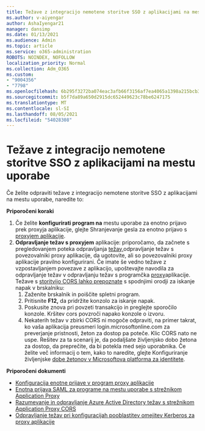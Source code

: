 ```yaml
---
title: Težave z integracijo nemotene storitve SSO z aplikacijami na mestu uporabe
ms.author: v-aiyengar
author: AshaIyengar21
manager: dansimp
ms.date: 01/13/2021
ms.audience: Admin
ms.topic: article
ms.service: o365-administration
ROBOTS: NOINDEX, NOFOLLOW
localization_priority: Normal
ms.collection: Adm_O365
ms.custom:
- "9004356"
- "7798"
ms.openlocfilehash: 6b295f3272ba074eac3afb66f3156af7ea4065a1398a215bcb3cde5da74b198a
ms.sourcegitcommit: b5f7da89a650d2915dc652449623c78be6247175
ms.translationtype: MT
ms.contentlocale: sl-SI
ms.lasthandoff: 08/05/2021
ms.locfileid: "54028308"
---
```

# <a name="issues-with-integrating-seamless-sso-with-my-on-premises-apps"></a>Težave z integracijo nemotene storitve SSO z aplikacijami na mestu uporabe

Če želite odpraviti težave z integracijo nemotene storitve SSO z aplikacijami na mestu uporabe, naredite to:

**Priporočeni koraki**

1. Če želite **konfigurirati program na** mestu uporabe za enotno prijavo prek proxyja aplikacije, glejte Shranjevanje gesla za enotno prijavo s [proxyjem aplikacije](https://docs.microsoft.com/azure/active-directory/manage-apps/application-proxy-configure-single-sign-on-password-vaulting). 
1. **Odpravljanje težav s proxyjem** aplikacije: priporočamo, da začnete s pregledovanjem poteka odpravljanja [težav,](https://docs.microsoft.com/azure/active-directory/manage-apps/application-proxy-debug-connectors)odpravljanje težav s povezovalniki proxy aplikacije, da ugotovite, ali so povezovalniki proxy aplikacije pravilno konfigurirani. Če imate še vedno težave z vzpostavljanjem povezave z aplikacijo, upoštevajte navodila za odpravljanje težav v odpravljanju težav s programčka [proxy](https://docs.microsoft.com/azure/active-directory/manage-apps/application-proxy-debug-apps)aplikacije. Težave s [storitvijo CORS lahko prepoznate](https://docs.microsoft.com/azure/active-directory/manage-apps/application-proxy-understand-cors-issues#understand-and-identify-cors-issues) s spodnjimi orodji za iskanje napak v brskalniku:
    1. Zaženite brskalnik in poiščite spletni program.
    1. Pritisnite **F12,** da pridržite konzolo za iskanje napak.
    1. Poskusite znova pri povzeti transakcijo in preglejte sporočilo konzole. Kršitev cors povzroči napako konzole o izvoru.
    1. Nekaterih težav v zbirki CORS ni mogoče odpraviti, na primer takrat, ko vaša aplikacija preusmeri login.microsoftonline.com za preverjanje pristnosti, žeton za dostop pa poteče. Klic CORS nato ne uspe. Rešitev za ta scenarij je, da podaljšate življenjsko dobo žetona za dostop, da preprečite, da bi potekla med sejo uporabnika. Če želite več informacij o tem, kako to naredite, glejte Konfiguriranje življenjske [dobe žetonov v Microsoftova platforma za identitete](https://docs.microsoft.com/azure/active-directory/develop/active-directory-configurable-token-lifetimes).

**Priporočeni dokumenti**

- [Konfiguracija enotne prijave v program proxy aplikacije](https://docs.microsoft.com/azure/active-directory/manage-apps/application-proxy-config-sso-how-to)
- [Enotna prijava SAML za programe na mestu uporabe s strežnikom Application Proxy](https://docs.microsoft.com/azure/active-directory/manage-apps/application-proxy-configure-single-sign-on-on-premises-apps)
- [Razumevanje in odpravljanje Azure Active Directory težav s strežnikom Application Proxy CORS](https://docs.microsoft.com/azure/active-directory/manage-apps/application-proxy-understand-cors-issues#solutions-for-application-proxy-cors-issues)
- [Odpravljanje težav pri konfiguracijah pooblastitev omejitev Kerberos za proxy aplikacije](https://docs.microsoft.com/azure/active-directory/manage-apps/application-proxy-back-end-kerberos-constrained-delegation-how-to)